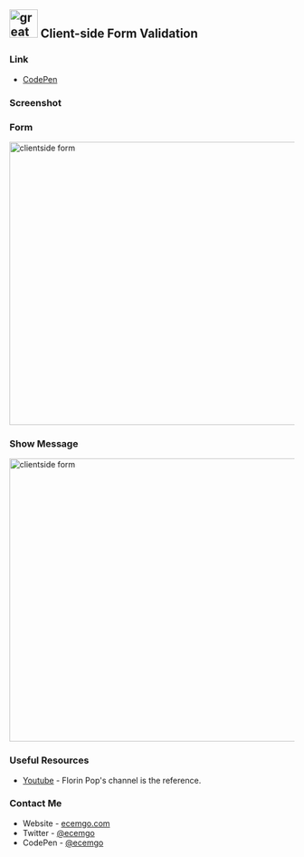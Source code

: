 ## <img src="https://user-images.githubusercontent.com/13468728/233831804-0f5c7ee5-d654-4c13-9c77-a5bd6dc4fe74.jpg" title="great tricks" alt="great tricks" width="50" height="50"/> Client-side Form Validation

### Link

- [CodePen](https://codepen.io/ecemgo/pen/vYVWKXG)

### Screenshot

<div align="left">
<h3 align="left">Form</h3>
<img src="https://github.com/ecemgo/mini-samples-great-tricks/assets/13468728/37a3c2e0-e72d-4e86-bcf2-5119d7211594" title="clientside form" alt="clientside form" width="800" height="500"/>
<h3 align="left">Show Message</h3>
<img src="https://github.com/ecemgo/mini-samples-great-tricks/assets/13468728/994a2d27-d6f8-459e-9890-f2e1f1559155" title="clientside form" alt="clientside form" width="800" height="500"/>
</div>

### Useful Resources

- [Youtube](https://www.youtube.com/watch?v=rsd4FNGTRBw) - Florin Pop's channel is the reference.

### Contact Me

- Website - [ecemgo.com](https://www.ecemgo.com/)
- Twitter - [@ecemgo](https://twitter.com/ecemgo)
- CodePen - [@ecemgo](https://codepen.io/ecemgo)
